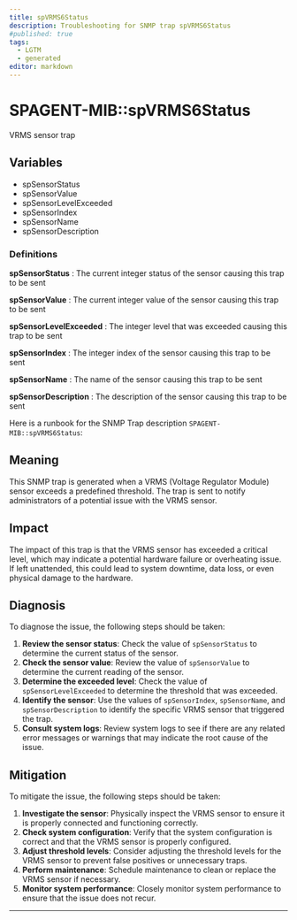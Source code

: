 ```yaml
---
title: spVRMS6Status
description: Troubleshooting for SNMP trap spVRMS6Status
#published: true
tags:
  - LGTM
  - generated
editor: markdown
---
```


# SPAGENT-MIB::spVRMS6Status 

VRMS sensor trap 


## Variables


  - spSensorStatus
  - spSensorValue
  - spSensorLevelExceeded
  - spSensorIndex
  - spSensorName
  - spSensorDescription 

### Definitions 


**spSensorStatus** 
: The current integer status of the sensor causing this trap to be sent 

**spSensorValue** 
: The current integer value of the sensor causing this trap to be sent 

**spSensorLevelExceeded** 
: The integer level that was exceeded causing this trap to be sent 

**spSensorIndex** 
: The integer index of the sensor causing this trap to be sent 

**spSensorName** 
: The name of the sensor causing this trap to be sent 

**spSensorDescription** 
: The description of the sensor causing this trap to be sent 


Here is a runbook for the SNMP Trap description `SPAGENT-MIB::spVRMS6Status`:

## Meaning

This SNMP trap is generated when a VRMS (Voltage Regulator Module) sensor exceeds a predefined threshold. The trap is sent to notify administrators of a potential issue with the VRMS sensor.

## Impact

The impact of this trap is that the VRMS sensor has exceeded a critical level, which may indicate a potential hardware failure or overheating issue. If left unattended, this could lead to system downtime, data loss, or even physical damage to the hardware.

## Diagnosis

To diagnose the issue, the following steps should be taken:

1. **Review the sensor status**: Check the value of `spSensorStatus` to determine the current status of the sensor.
2. **Check the sensor value**: Review the value of `spSensorValue` to determine the current reading of the sensor.
3. **Determine the exceeded level**: Check the value of `spSensorLevelExceeded` to determine the threshold that was exceeded.
4. **Identify the sensor**: Use the values of `spSensorIndex`, `spSensorName`, and `spSensorDescription` to identify the specific VRMS sensor that triggered the trap.
5. **Consult system logs**: Review system logs to see if there are any related error messages or warnings that may indicate the root cause of the issue.

## Mitigation

To mitigate the issue, the following steps should be taken:

1. **Investigate the sensor**: Physically inspect the VRMS sensor to ensure it is properly connected and functioning correctly.
2. **Check system configuration**: Verify that the system configuration is correct and that the VRMS sensor is properly configured.
3. **Adjust threshold levels**: Consider adjusting the threshold levels for the VRMS sensor to prevent false positives or unnecessary traps.
4. **Perform maintenance**: Schedule maintenance to clean or replace the VRMS sensor if necessary.
5. **Monitor system performance**: Closely monitor system performance to ensure that the issue does not recur.
---




